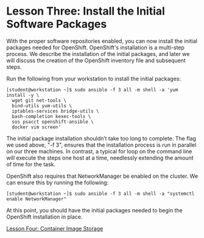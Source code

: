 # Lesson Three: Install the Initial Software Packages

With the proper software repositories enabled, you can now install the initial packages needed for OpenShift. OpenShift's installation is a multi-step process. We describe the installation of the initial packages, and later we will discuss the creation of the OpenShift inventory file and subsequent steps.

Run the following from your workstation to install the initial packages:
```
[student@workstation ~]$ sudo ansible -f 3 all -m shell -a 'yum install -y \
  wget git net-tools \
  bind-utils yum-utils \
  iptables-services bridge-utils \
  bash-completion kexec-tools \
  sos psacct openshift-ansible \
  docker vim screen'
```
The initial package installation shouldn’t take too long to complete. The flag we used above, "-f 3", ensures that the installation process is run in parallel on our three machines. In contrast, a typical for loop on the command line will execute the steps one host at a time, needlessly extending the amount of time for the task.

OpenShift also requires that NetworkManager be enabled on the cluster. We can ensure this by running the following:
```
[student@workstation ~]$ sudo ansible -f 3 all -m shell -a "systemctl enable NetworkManager"
```
At this point, you should have the initial packages needed to begin the OpenShift installation in place.

[Lesson Four: Container Image Storage](04-lesson-container_image_storage.md)
